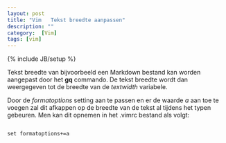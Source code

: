 ```yaml
---
layout: post
title: "Vim   Tekst breedte aanpassen"
description: ""
category:  [Vim]
tags: [vim]
---
```

{% include JB/setup %}


Tekst breedte van bijvoorbeeld een Markdown bestand kan worden aangepast door
het **gq**<beweging> commando. De tekst breedte wordt dan weergegeven tot de
breedte van de *textwidth* variabele. 

Door de *formatoptions* setting aan te passen en er de waarde *a* aan toe te
voegen zal dit afkappen op de breedte van de tekst al tijdens het typen
gebeuren. Men kan dit opnemen in het .vimrc bestand als volgt:

```vim

set formatoptions+=a

```

